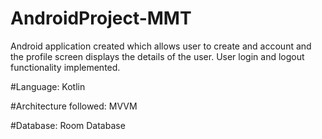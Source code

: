 # AndroidProject-MMT

Android application created which allows user to create and account and the profile screen displays the details of the user. User login and logout functionality implemented.

#Language: Kotlin

#Architecture followed: MVVM

#Database: Room Database
